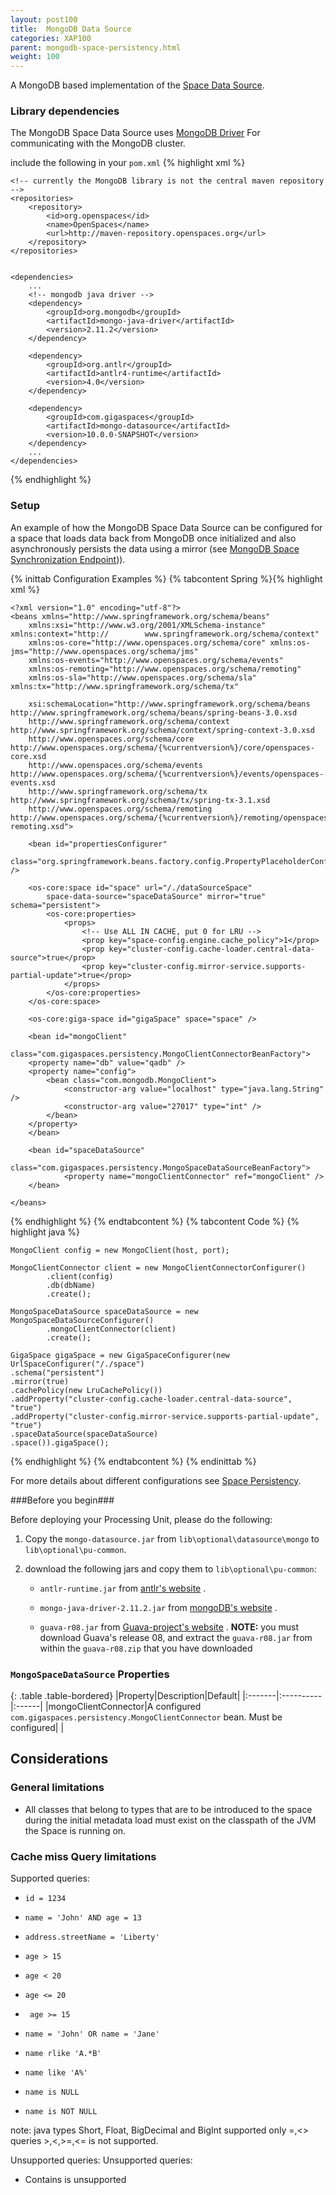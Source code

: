 ```yaml
---
layout: post100
title:  MongoDB Data Source
categories: XAP100
parent: mongodb-space-persistency.html
weight: 100
---
```


A MongoDB based implementation of the [Space Data Source](./space-data-source-api.html). 

### Library dependencies 
The MongoDB Space Data Source uses [MongoDB Driver](http://docs.mongodb.org/ecosystem/drivers/java/) For communicating with the MongoDB cluster.
 
include the following in your `pom.xml`
{% highlight xml %}

	<!-- currently the MongoDB library is not the central maven repository --> 
	<repositories>
		<repository>
			<id>org.openspaces</id>
			<name>OpenSpaces</name>
			<url>http://maven-repository.openspaces.org</url>
		</repository>
	</repositories>


	<dependencies>
		...
		<!-- mongodb java driver -->
		<dependency>
			<groupId>org.mongodb</groupId>
			<artifactId>mongo-java-driver</artifactId>
			<version>2.11.2</version>
		</dependency>

		<dependency> 
			<groupId>org.antlr</groupId> 
			<artifactId>antlr4-runtime</artifactId> 
			<version>4.0</version> 
		</dependency> 

		<dependency>
    		<groupId>com.gigaspaces</groupId>
	    	<artifactId>mongo-datasource</artifactId>
    		<version>10.0.0-SNAPSHOT</version>
		</dependency>
		...
	</dependencies>

{% endhighlight %}

### Setup 

An example of how the MongoDB Space Data Source can be configured for a space that loads data back from MongoDB once initialized and 
also asynchronously persists the data using a mirror (see [MongoDB Space Synchronization Endpoint](./mongodb-space-synchronization-endpoint.html))). 

{% inittab Configuration Examples %}
{% tabcontent Spring %}{% highlight xml %} 


	<?xml version="1.0" encoding="utf-8"?> 
	<beans xmlns="http://www.springframework.org/schema/beans" 
		xmlns:xsi="http://www.w3.org/2001/XMLSchema-instance" xmlns:context="http://		www.springframework.org/schema/context" 
		xmlns:os-core="http://www.openspaces.org/schema/core" xmlns:os-jms="http://www.openspaces.org/schema/jms" 
		xmlns:os-events="http://www.openspaces.org/schema/events" 
		xmlns:os-remoting="http://www.openspaces.org/schema/remoting" 
		xmlns:os-sla="http://www.openspaces.org/schema/sla" xmlns:tx="http://www.springframework.org/schema/tx" 

		xsi:schemaLocation="http://www.springframework.org/schema/beans http://www.springframework.org/schema/beans/spring-beans-3.0.xsd 
		http://www.springframework.org/schema/context http://www.springframework.org/schema/context/spring-context-3.0.xsd 
		http://www.openspaces.org/schema/core http://www.openspaces.org/schema/{%currentversion%}/core/openspaces-core.xsd
		http://www.openspaces.org/schema/events http://www.openspaces.org/schema/{%currentversion%}/events/openspaces-events.xsd
		http://www.springframework.org/schema/tx http://www.springframework.org/schema/tx/spring-tx-3.1.xsd 
		http://www.openspaces.org/schema/remoting http://www.openspaces.org/schema/{%currentversion%}/remoting/openspaces-remoting.xsd">

		<bean id="propertiesConfigurer" 
		class="org.springframework.beans.factory.config.PropertyPlaceholderConfigurer" /> 
		
		<os-core:space id="space" url="/./dataSourceSpace"
			space-data-source="spaceDataSource" mirror="true" schema="persistent">
			<os-core:properties>
				<props>
					<!-- Use ALL IN CACHE, put 0 for LRU --> 
					<prop key="space-config.engine.cache_policy">1</prop>				
					<prop key="cluster-config.cache-loader.central-data-source">true</prop>
					<prop key="cluster-config.mirror-service.supports-partial-update">true</prop>
				</props>
			</os-core:properties>
		</os-core:space>
		
		<os-core:giga-space id="gigaSpace" space="space" /> 
		
		<bean id="mongoClient"
		class="com.gigaspaces.persistency.MongoClientConnectorBeanFactory">
		<property name="db" value="qadb" />
		<property name="config">
			<bean class="com.mongodb.MongoClient">
				<constructor-arg value="localhost" type="java.lang.String" />
				<constructor-arg value="27017" type="int" />
			</bean>
		</property>
		</bean>
		
		<bean id="spaceDataSource" 
				class="com.gigaspaces.persistency.MongoSpaceDataSourceBeanFactory">
				<property name="mongoClientConnector" ref="mongoClient" />
		</bean>
			
	</beans> 


{% endhighlight %} 
{% endtabcontent %}
{% tabcontent Code %}
{% highlight java %}

	MongoClient config = new MongoClient(host, port);

    MongoClientConnector client = new MongoClientConnectorConfigurer()
            .client(config)
            .db(dbName)
            .create();
    	
	MongoSpaceDataSource spaceDataSource = new MongoSpaceDataSourceConfigurer()
			.mongoClientConnector(client)
			.create();
	
	GigaSpace gigaSpace = new GigaSpaceConfigurer(new UrlSpaceConfigurer("/./space")	
	.schema("persistent") 
	.mirror(true) 
	.cachePolicy(new LruCachePolicy()) 
	.addProperty("cluster-config.cache-loader.central-data-source", "true") 
	.addProperty("cluster-config.mirror-service.supports-partial-update", "true") 
	.spaceDataSource(spaceDataSource) 
	.space()).gigaSpace(); 

{% endhighlight %} 
{% endtabcontent %}
{% endinittab %}

For more details about different configurations see [Space Persistency](./space-persistency.html). 

###Before you begin###

Before deploying your Processing Unit, please do the following:

1. Copy the `mongo-datasource.jar` from `lib\optional\datasource\mongo` to `lib\optional\pu-common`.
2. download the following jars and copy them to `lib\optional\pu-common`:

	- `antlr-runtime.jar` from [antlr's website](http://www.antlr.org/download.html) .

	- `mongo-java-driver-2.11.2.jar` from [mongoDB's website](http://docs.mongodb.org/ecosystem/drivers/java/) .

	- `guava-r08.jar` from [Guava-project's website](https://code.google.com/p/guava-libraries/wiki/Release08) . **NOTE:** you must download Guava's release 08, and extract the `guava-r08.jar` from within the `guava-r08.zip` that you have downloaded

### `MongoSpaceDataSource` Properties

{: .table .table-bordered}
|Property|Description|Default|
|:-------|:----------|:------|
|mongoClientConnector|A configured `com.gigaspaces.persistency.MongoClientConnector` bean. Must be configured| | 

## Considerations 

### General limitations 
- All classes that belong to types that are to be introduced to the space during the initial metadata load must exist on the classpath of the JVM the Space is running on. 

### Cache miss Query limitations 
Supported queries:

- `id = 1234` 

- `name = 'John' AND age = 13` 

- `address.streetName = 'Liberty'` 

- `age > 15`

- `age < 20`

- `age <= 20`

- ` age >= 15`

- `name = 'John' OR name = 'Jane'`

- `name rlike 'A.*B'`

- `name like 'A%'`

- `name is NULL`

- `name is NOT NULL`

note: java types Short, Float, BigDecimal and BigInt supported only =,<> queries >,<,>=,<= is not supported.

Unsupported queries:
Unsupported queries:
- Contains is unsupported
